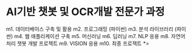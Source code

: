 # AI기반 챗봇 및 OCR개발 전문가 과정
m1. 데이터베이스 구축 및 활용
m2. 프로그래밍 (파이썬)
m3. 분석 라이브러리 (파이썬)
m4. 웹 애플리케이션 구축
m5. 머신러닝
m6. 딥러닝
m7. NLP 응용
m8. 자연어 처리 챗봇 개발 프로젝트
m9. VISION 응용
m10. 최종 프로젝트 *>
